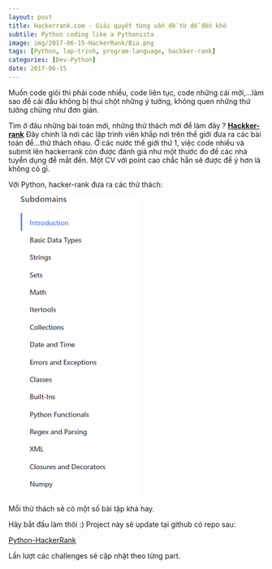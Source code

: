 ```yaml
---
layout: post
title: Hackerrank.com - Giải quyết từng vấn đề từ dễ đến khó
subtile: Python coding like a Pythonista
image: img/2017-06-15-HackerRank/Bia.png
tags: [Python, lap-trinh, program-language, hackker-rank]
categories: [Dev-Python]
date: 2017-06-15
---
```


Muốn code giỏi thì phải code nhiều, code liên tục, code những cái mới,...làm sao để cái đầu không bị thui chột những ý tưởng, không quen những thứ tưởng chừng như đơn giản.

Tìm ở đâu những bài toán mới, những thử thách mới để làm đây ?
**[Hackker-rank](https://www.hackerrank.com/aboutus)** Đây chính là nơi các lập trình viên khắp nơi trên thế giới đưa ra các bài toán để...thử thách nhau.
Ở các nước thế giới thứ 1, việc code nhiều và submit lên hackerrank còn được đánh giá như một thước đo để các nhà tuyển dụng để mắt đến. Một CV với point cao chắc hẳn sẽ được để ý hơn là không có gì.

Với Python, hacker-rank đưa ra các thử thách:

![Challenges](/img/2017-06-15-HackerRank/Challenges.png)

Mỗi thử thách sẽ có một số bài tập khá hay.

Hãy bắt đầu làm thôi :)
Project này sẽ update tại github có repo sau: 

[Python-HackerRank](https://github.com/quangvinh86/Python-HackerRank)

Lần lượt các challenges sẽ cập nhật theo từng part.

